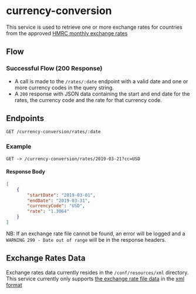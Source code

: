 # currency-conversion

This service is used to retrieve one or more exchange rates for countries from the approved [HMRC monthly exchange rates](https://www.gov.uk/government/publications/hmrc-exchange-rates-for-2019-monthly "HMRC Monthly Exchange Rates")

## Flow

### Successful Flow (200 Response)
- A call is made to the `/rates/:date` endpoint with a valid date and one or more  currency codes in the query string.
- A `200` response with JSON data containing the start and end date for the rates, the currency code and the rate for that currency code.


## Endpoints
`GET /currency-conversion/rates/:date`

### Example

`GET -> /currency-conversion/rates/2019-03-21?cc=USD`

#### Response Body

```json
[
    {
        "startDate": "2019-03-01",
        "endDate": "2019-03-31",
        "currencyCode": "USD",
        "rate": "1.3064"
    }
]
```

NB: If an exchange rate file cannot be found, an error will be logged and a `WARNING 299 - Date out of range` will be in the response headers.

## Exchange Rates Data

Exchange rates data currently resides in the `/conf/resources/xml` directory. This service currently only supports [the exchange rate file data](https://www.gov.uk/government/publications/hmrc-exchange-rates-for-2019-monthly) in the [xml format](http://www.hmrc.gov.uk/softwaredevelopers/2019-exrates.html) 